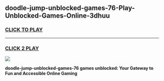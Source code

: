 
## doodle-jump-unblocked-games-76-Play-Unblocked-Games-Online-3dhuu
<h3>
<a href="https://premium76.site?title=doodle-jump-unblocked-games-76&ref=24A">CLICK TO PLAY</a></h3>
<hr>

<h3>
<a href="https://premium76.site?title=doodle-jump-unblocked-games-76&ref=24A">CLICK 2 PLAY</a>
  
</h3>

<a href="https://premium76.site?title=doodle-jump-unblocked-games-76&ref=24A"><img src="https://clearcache.store/games.png"></a>


**doodle-jump-unblocked-games-76 games unblocked: Your Gateway to Fun and Accessible Online Gaming**
